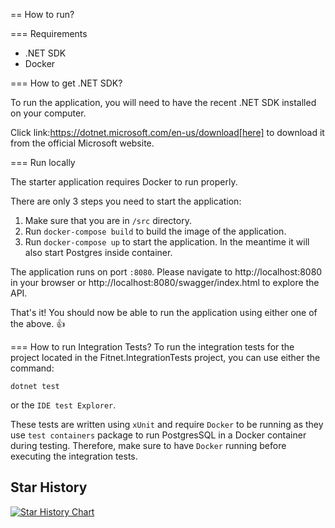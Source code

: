 == How to run?

=== Requirements

- .NET SDK
- Docker

=== How to get .NET SDK?

To run the application, you will need to have the recent .NET SDK installed on your computer.

Click link:https://dotnet.microsoft.com/en-us/download[here] to download it from the official Microsoft website.

=== Run locally

The starter application requires Docker to run properly.

There are only 3 steps you need to start the application:

1. Make sure that you are in `/src` directory. 
2. Run `docker-compose build` to build the image of the application.
3. Run `docker-compose up` to start the application. In the meantime it will also start Postgres inside container.

The application runs on port `:8080`. Please navigate to http://localhost:8080 in your browser or http://localhost:8080/swagger/index.html to explore the API.

That's it! You should now be able to run the application using either one of the above. :thumbsup:

=== How to run Integration Tests?
To run the integration tests for the project located in the Fitnet.IntegrationTests project, you can use either the command:

`dotnet test`

or the `IDE test Explorer`. 

These tests are written using `xUnit` and require `Docker` to be running as they use `test containers` package to run PostgresSQL in a Docker container during testing. 
Therefore, make sure to have `Docker` running before executing the integration tests.

## Star History

[![Star History Chart](https://api.star-history.com/svg?repos=youssefbennour/AspNetCore.Starter&type=Date)](https://star-history.com/#youssefbennour/AspNetCore.Starter&Date)
